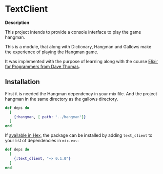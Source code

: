 # TextClient

**Description**

This project intends to provide a console interface to play the game hangman.

This is a module, that along with Dictionary, Hangman and Gallows make the experience of playing the Hangman game. 

It was implemented with the purpose of learning along with the course [Elixir for Programmers from Dave Thomas](https://codestool.coding-gnome.com/courses/elixir-for-programmers). 

## Installation

First it is needed the Hangman dependency in your mix file. And the project hangman in the same directory as the gallows directory. 

```elixir
def deps do
  [
    {:hangman, [ path: "../hangman"]}
  ]
end
```

If [available in Hex](https://hex.pm/docs/publish), the package can be installed
by adding `text_client` to your list of dependencies in `mix.exs`:

```elixir
def deps do
  [
    {:text_client, "~> 0.1.0"}
  ]
end
```

